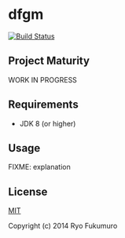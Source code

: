 # dfgm

[![Build Status](https://travis-ci.org/Drone-Fighter/dfgm.svg)](https://travis-ci.org/Drone-Fighter/dfgm)

## Project Maturity

WORK IN PROGRESS

## Requirements

* JDK 8 (or higher)

## Usage

FIXME: explanation

## License

[MIT](http://opensource.org/licenses/MIT)

Copyright (c) 2014 Ryo Fukumuro